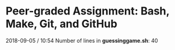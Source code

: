 # Peer-graded Assignment: Bash, Make, Git, and GitHub
2018-09-05 / 10:54
Number of lines in **guessinggame.sh**:
40
